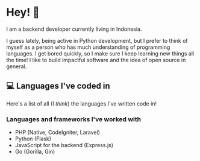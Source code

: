 # Hey! 👋
I am a backend developer currently living in Indonesia.

I guess lately, being active in Python development, but I prefer to think of myself as a person who has much understanding of programming languages. I get bored quickly, so I make sure I keep learning new things all the time! I like to build impactful software and the idea of open source in general.


## 💻 Languages I've coded in
Here's a list of all (I _think_) the languages I've written code in!

### Languages and frameworks I've worked with
- PHP (Native, CodeIgniter, Laravel)
- Python (Flask)
- JavaScript for the backend (Express.js)
- Go (Gorilla, Gin)
